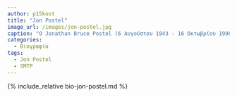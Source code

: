 ```yaml
---
author: p15kost
title: "Jon Postel"
image_url: /images/jon-postel.jpg
caption: "Ο Jonathan Bruce Postel (6 Αυγούστου 1943 - 16 Οκτωβρίου 1998) ήταν ένας Αμερικανός επιστήμονας υπολογιστών που συνέβαλε σημαντικά στην ανάπτυξη του Διαδικτύου, ιδίως όσον αφορά τα πρότυπα. "
categories:
  - Βιογραφία 
tags:
  - Jon Postel 
  - SMTP
---
```


{% include_relative bio-jon-postel.md %}
